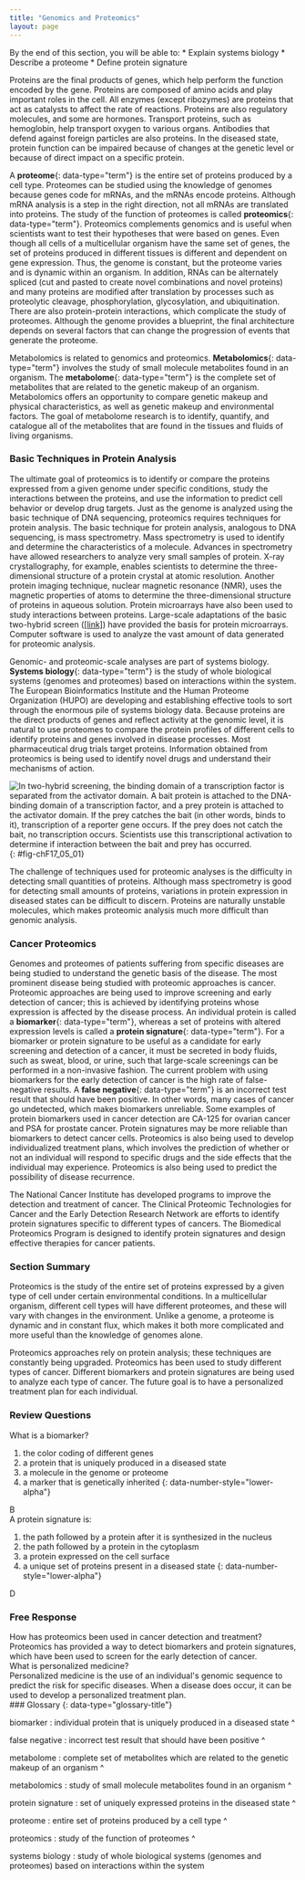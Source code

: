 ```yaml
---
title: "Genomics and Proteomics"
layout: page
---
```



<div data-type="abstract" markdown="1">
By the end of this section, you will be able to:
* Explain systems biology
* Describe a proteome
* Define protein signature

</div>

Proteins are the final products of genes, which help perform the function encoded by the gene. Proteins are composed of amino acids and play important roles in the cell. All enzymes (except ribozymes) are proteins that act as catalysts to affect the rate of reactions. Proteins are also regulatory molecules, and some are hormones. Transport proteins, such as hemoglobin, help transport oxygen to various organs. Antibodies that defend against foreign particles are also proteins. In the diseased state, protein function can be impaired because of changes at the genetic level or because of direct impact on a specific protein.

A **proteome**{: data-type="term"} is the entire set of proteins produced by a cell type. Proteomes can be studied using the knowledge of genomes because genes code for mRNAs, and the mRNAs encode proteins. Although mRNA analysis is a step in the right direction, not all mRNAs are translated into proteins. The study of the function of proteomes is called **proteomics**{: data-type="term"}. Proteomics complements genomics and is useful when scientists want to test their hypotheses that were based on genes. Even though all cells of a multicellular organism have the same set of genes, the set of proteins produced in different tissues is different and dependent on gene expression. Thus, the genome is constant, but the proteome varies and is dynamic within an organism. In addition, RNAs can be alternately spliced (cut and pasted to create novel combinations and novel proteins) and many proteins are modified after translation by processes such as proteolytic cleavage, phosphorylation, glycosylation, and ubiquitination. There are also protein-protein interactions, which complicate the study of proteomes. Although the genome provides a blueprint, the final architecture depends on several factors that can change the progression of events that generate the proteome.

Metabolomics is related to genomics and proteomics. **Metabolomics**{: data-type="term"} involves the study of small molecule metabolites found in an organism. The **metabolome**{: data-type="term"} is the complete set of metabolites that are related to the genetic makeup of an organism. Metabolomics offers an opportunity to compare genetic makeup and physical characteristics, as well as genetic makeup and environmental factors. The goal of metabolome research is to identify, quantify, and catalogue all of the metabolites that are found in the tissues and fluids of living organisms.

### Basic Techniques in Protein Analysis

The ultimate goal of proteomics is to identify or compare the proteins expressed from a given genome under specific conditions, study the interactions between the proteins, and use the information to predict cell behavior or develop drug targets. Just as the genome is analyzed using the basic technique of DNA sequencing, proteomics requires techniques for protein analysis. The basic technique for protein analysis, analogous to DNA sequencing, is mass spectrometry. Mass spectrometry is used to identify and determine the characteristics of a molecule. Advances in spectrometry have allowed researchers to analyze very small samples of protein. X-ray crystallography, for example, enables scientists to determine the three-dimensional structure of a protein crystal at atomic resolution. Another protein imaging technique, nuclear magnetic resonance (NMR), uses the magnetic properties of atoms to determine the three-dimensional structure of proteins in aqueous solution. Protein microarrays have also been used to study interactions between proteins. Large-scale adaptations of the basic two-hybrid screen ([\[link\]](#fig-chF17_05_01)) have provided the basis for protein microarrays. Computer software is used to analyze the vast amount of data generated for proteomic analysis.

Genomic- and proteomic-scale analyses are part of systems biology. **Systems biology**{: data-type="term"} is the study of whole biological systems (genomes and proteomes) based on interactions within the system. The European Bioinformatics Institute and the Human Proteome Organization (HUPO) are developing and establishing effective tools to sort through the enormous pile of systems biology data. Because proteins are the direct products of genes and reflect activity at the genomic level, it is natural to use proteomes to compare the protein profiles of different cells to identify proteins and genes involved in disease processes. Most pharmaceutical drug trials target proteins. Information obtained from proteomics is being used to identify novel drugs and understand their mechanisms of action.

 ![In two-hybrid screening, the binding domain of a transcription factor is separated from the activator domain. A bait protein is attached to the DNA-binding domain of a transcription factor, and a prey protein is attached to the activator domain. If the prey catches the bait (in other words, binds to it), transcription of a reporter gene occurs. If the prey does not catch the bait, no transcription occurs. Scientists use this transcriptional activation to determine if interaction between the bait and prey has occurred.](../resources/Figure_17_05_01.jpg "Two-hybrid screening is used to determine whether two proteins interact. In this method, a transcription factor is split into a DNA-binding domain (BD) and an activator domain (AD). The binding domain is able to bind the promoter in the absence of the activator domain, but it does not turn on transcription. A protein called the bait is attached to the BD, and a protein called the prey is attached to the AD. Transcription occurs only if the prey &#x201C;catches&#x201D; the bait."){: #fig-chF17_05_01}

The challenge of techniques used for proteomic analyses is the difficulty in detecting small quantities of proteins. Although mass spectrometry is good for detecting small amounts of proteins, variations in protein expression in diseased states can be difficult to discern. Proteins are naturally unstable molecules, which makes proteomic analysis much more difficult than genomic analysis.

### Cancer Proteomics

Genomes and proteomes of patients suffering from specific diseases are being studied to understand the genetic basis of the disease. The most prominent disease being studied with proteomic approaches is cancer. Proteomic approaches are being used to improve screening and early detection of cancer; this is achieved by identifying proteins whose expression is affected by the disease process. An individual protein is called a **biomarker**{: data-type="term"}, whereas a set of proteins with altered expression levels is called a **protein signature**{: data-type="term"}. For a biomarker or protein signature to be useful as a candidate for early screening and detection of a cancer, it must be secreted in body fluids, such as sweat, blood, or urine, such that large-scale screenings can be performed in a non-invasive fashion. The current problem with using biomarkers for the early detection of cancer is the high rate of false-negative results. A **false negative**{: data-type="term"} is an incorrect test result that should have been positive. In other words, many cases of cancer go undetected, which makes biomarkers unreliable. Some examples of protein biomarkers used in cancer detection are CA-125 for ovarian cancer and PSA for prostate cancer. Protein signatures may be more reliable than biomarkers to detect cancer cells. Proteomics is also being used to develop individualized treatment plans, which involves the prediction of whether or not an individual will respond to specific drugs and the side effects that the individual may experience. Proteomics is also being used to predict the possibility of disease recurrence.

The National Cancer Institute has developed programs to improve the detection and treatment of cancer. The Clinical Proteomic Technologies for Cancer and the Early Detection Research Network are efforts to identify protein signatures specific to different types of cancers. The Biomedical Proteomics Program is designed to identify protein signatures and design effective therapies for cancer patients.

### Section Summary

Proteomics is the study of the entire set of proteins expressed by a given type of cell under certain environmental conditions. In a multicellular organism, different cell types will have different proteomes, and these will vary with changes in the environment. Unlike a genome, a proteome is dynamic and in constant flux, which makes it both more complicated and more useful than the knowledge of genomes alone.

Proteomics approaches rely on protein analysis; these techniques are constantly being upgraded. Proteomics has been used to study different types of cancer. Different biomarkers and protein signatures are being used to analyze each type of cancer. The future goal is to have a personalized treatment plan for each individual.

### Review Questions

<div data-type="exercise">
<div data-type="problem" markdown="1">
What is a biomarker?

1.  the color coding of different genes
2.  a protein that is uniquely produced in a diseased state
3.  a molecule in the genome or proteome
4.  a marker that is genetically inherited
{: data-number-style="lower-alpha"}

</div>
<div data-type="solution" markdown="1">
B

</div>
</div>

<div data-type="exercise">
<div data-type="problem" markdown="1">
A protein signature is:

1.  the path followed by a protein after it is synthesized in the nucleus
2.  the path followed by a protein in the cytoplasm
3.  a protein expressed on the cell surface
4.  a unique set of proteins present in a diseased state
{: data-number-style="lower-alpha"}

</div>
<div data-type="solution" markdown="1">
D

</div>
</div>

### Free Response

<div data-type="exercise">
<div data-type="problem" markdown="1">
How has proteomics been used in cancer detection and treatment?

</div>
<div data-type="solution" markdown="1">
Proteomics has provided a way to detect biomarkers and protein signatures, which have been used to screen for the early detection of cancer.

</div>
</div>

<div data-type="exercise">
<div data-type="problem" markdown="1">
What is personalized medicine?

</div>
<div data-type="solution" markdown="1">
Personalized medicine is the use of an individual's genomic sequence to predict the risk for specific diseases. When a disease does occur, it can be used to develop a personalized treatment plan.

</div>
</div>

<div data-type="glossary" markdown="1">
### Glossary
{: data-type="glossary-title"}

biomarker
: individual protein that is uniquely produced in a diseased state
^

false negative
: incorrect test result that should have been positive
^

metabolome
: complete set of metabolites which are related to the genetic makeup of an organism
^

metabolomics
: study of small molecule metabolites found in an organism
^

protein signature
: set of uniquely expressed proteins in the diseased state
^

proteome
: entire set of proteins produced by a cell type
^

proteomics
: study of the function of proteomes
^

systems biology
: study of whole biological systems (genomes and proteomes) based on interactions within the system

</div>


